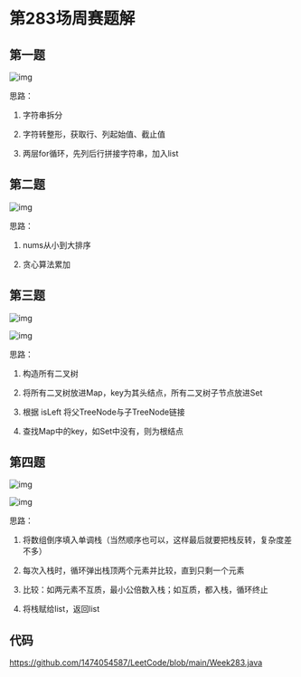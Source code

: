 # 第283场周赛题解

## 第一题

![img](D:\Typora图片备份\1646795246070-6ddca1eb-4aa6-4417-931a-1c76a9810183.png)

思路：

1.	字符串拆分

2.	字符转整形，获取行、列起始值、截止值

3.	两层for循环，先列后行拼接字符串，加入list

## 第二题

![img](D:\Typora图片备份\1646795636051-96ea177b-cf5f-4dc4-a141-9095f3a8b43a.png)

思路：

1.	nums从小到大排序

2.	贪心算法累加

## 第三题

![img](D:\Typora图片备份\1646795655464-66edbba3-356c-4e16-af7a-c9922271d3f0.png)

![img](D:\Typora图片备份\1646795678667-a09a8c7b-a39c-46be-a45e-3402694b49ef.png)

思路：

1.	构造所有二叉树

2.	将所有二叉树放进Map，key为其头结点，所有二叉树子节点放进Set

3.	根据 isLeft 将父TreeNode与子TreeNode链接

4.	查找Map中的key，如Set中没有，则为根结点

## 第四题

![img](D:\Typora图片备份\1646795695865-ffbd832e-d040-4ce0-9284-a25387f922fa.png)

![img](D:\Typora图片备份\1646795707554-af71fe49-2147-47d4-8917-c8b7b07124da.png)

思路：

1.	将数组倒序填入单调栈（当然顺序也可以，这样最后就要把栈反转，复杂度差不多）

2.	每次入栈时，循环弹出栈顶两个元素并比较，直到只剩一个元素

3.	比较：如两元素不互质，最小公倍数入栈；如互质，都入栈，循环终止

4.	将栈赋给list，返回list

## 代码

https://github.com/1474054587/LeetCode/blob/main/Week283.java